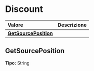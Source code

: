 # Discount

| Valore | Descrizione |
| :--- | :--- |
| [**GetSourcePosition**](discount.md#getsourceposition) |  |

## GetSourcePosition

**Tipo:** String

